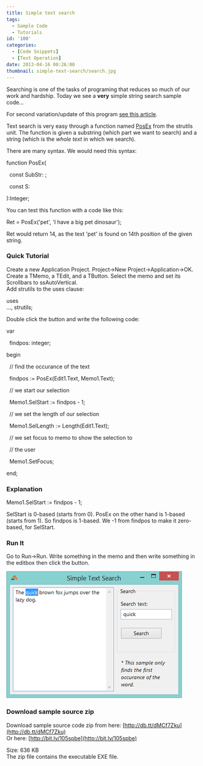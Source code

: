 ```yaml
---
title: Simple text search
tags:
  - Sample Code
  - Tutorials
id: '100'
categories:
  - [Code Snippets]
  - [Text Operation]
date: 2013-04-16 00:26:00
thumbnail: simple-text-search/search.jpg
---
```


Searching is one of the tasks of programing that reduces so much of our work and hardship. Today we see a **very** simple string search sample code...
<!-- more -->
  
For second variation/update of this program [see this article](http://lazplanet.blogspot.com/2013/04/search-text-all-words.html).  
  
Text search is very easy through a function named [PosEx](http://www.freepascal.org/docs-html/rtl/strutils/posex.html) from the strutils unit. The function is given a substring (which part we want to search) and a string (which is the _whole text_ in which we search).  
  
There are many syntax. We would need this syntax:  
  
  

function PosEx(  
  
  const SubStr: ;  
  
  const S:  
  
):Integer;

  
You can test this function with a code like this:  

Ret = PosEx('pet', 'I have a big pet dinosaur');

  
Ret would return 14, as the text 'pet' is found on 14th position of the given string.  

### Quick Tutorial

Create a new Application Project. Project->New Project->Application->OK.  
Create a TMemo, a TEdit, and a TButton. Select the memo and set its Scrollbars to ssAutoVertical.  
Add strutils to the uses clause:  

uses  
..., strutils;

  
Double click the button and write the following code:  

var  
  
  findpos: integer;  
  
begin  
  
  // find the occurance of the text  
  
  findpos := PosEx(Edit1.Text, Memo1.Text);  
  
  
  
  // we start our selection  
  
  Memo1.SelStart := findpos - 1;  
  
  // we set the length of our selection  
  
  Memo1.SelLength := Length(Edit1.Text);  
  
  
  
  // we set focus to memo to show the selection to  
  
  // the user  
  
  Memo1.SetFocus;  
  
end;  

  

### Explanation

Memo1.SelStart := findpos - 1;

  

SelStart is 0-based (starts from 0). PosEx on the other hand is 1-based (starts from 1). So findpos is 1-based. We -1 from findpos to make it zero-based, for SelStart.

### Run It

Go to Run->Run. Write something in the memo and then write something in the editbox then click the button.

  

![](simple-text-search/Simple-text-search-lazarus.gif)

  

### Download sample source zip

Download sample source code zip from here: [http://db.tt/dMCf7Zku](http://db.tt/dMCf7Zku)  
Or here: [http://bit.ly/105spbe](http://bit.ly/105spbe)  
  
Size: 636 KB  
The zip file contains the executable EXE file.